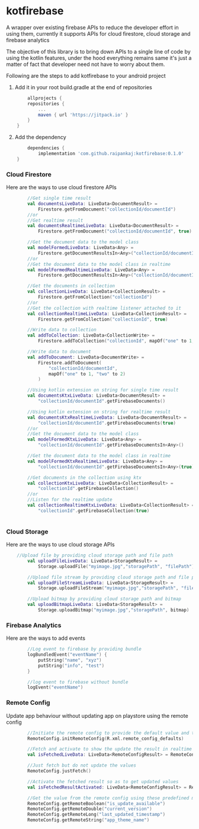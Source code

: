 # kotfirebase
A wrapper over existing firebase APIs to reduce the developer effort in using them, currently it supports APIs for cloud firestore, cloud storage and firebase analytics

The objective of this library is to bring down APIs to a single line of code by using the kotlin features, under the hood everything remains same it's just a matter of fact that developer need not have to worry about them.

Following are the steps to add kotfirebase to your android project
1. Add it in your root build.gradle at the end of repositories
```groovy
        allprojects {
		repositories {
			...
			maven { url 'https://jitpack.io' }
		}
	}
```
2. Add the dependency
```groovy
        dependencies {
	        implementation 'com.github.raipankaj:kotfirebase:0.1.0'
	}
```


<h3>Cloud Firestore</h3>
Here are the ways to use cloud firestore APIs

```kotlin
        //Get single time result
        val documentsLiveData: LiveData<DocumentResult> =
            Firestore.getFromDocument("collectionId/documentId")
        //or
        //Get realtime result
        val documentsRealtimeLiveData: LiveData<DocumentResult> =
            Firestore.getFromDocument("collectionId/documentId", true)

        //Get the document data to the model class
        val modelFormedLiveData: LiveData<Any> =
            Firestore.getDocumentResultsIn<Any>("collectionId/documentId")
        //or
        //Get the document data to the model class in realtime
        val modelFormedRealtimeLiveData: LiveData<Any> =
            Firestore.getDocumentResultsIn<Any>("collectionId/documentId", true)

        //Get the documents in collection
        val collectionLiveData: LiveData<CollectionResult> =
            Firestore.getFromCollection("collectionId")
        //or
        //Get the collection with realtime listener attached to it
        val collectionRealtimeLiveData: LiveData<CollectionResult> =
            Firestore.getFromCollection("collectionId", true)

        //Write data to collection
        val addToCollection: LiveData<CollectionWrite> =
            Firestore.addToCollection("collectionId", mapOf("one" to 1, "two" to 2))

        //Write data to document
        val addToDocument: LiveData<DocumentWrite> =
            Firestore.addToDocument(
                "collectionId/documentId",
                mapOf("one" to 1, "two" to 2)
            )

        //Using kotlin extension on string for single time result
        val documentsKtxLiveData: LiveData<DocumentResult> =
            "collectionId/documentId".getFirebaseDocuments()

        //Using kotlin extension on string for realtime result
        val documentsKtxRealtimeLiveData: LiveData<DocumentResult> =
            "collectionId/documentId".getFirebaseDocuments(true)
        //or
        //Get the document data to the model class
        val modelFormedKtxLiveData: LiveData<Any> =
            "collectionId/documentId".getFirebaseDocumentsIn<Any>()

        //Get the document data to the model class in realtime
        val modelFormedKtxRealtimeLiveData: LiveData<Any> =
            "collectionId/documentId".getFirebaseDocumentsIn<Any>(true)

        //Get documents in the collection using ktx
        val collectionKtxLiveData: LiveData<CollectionResult> =
            "collectionId".getFirebaseCollection()
        //or
        //Listen for the realtime update
        val collectionRealtimeKtxLiveData: LiveData<CollectionResult> =
            "collectionId".getFirebaseCollection(true)
 
```

<h3>Cloud Storage</h3>
Here are the ways to use cloud storage APIs

```kotlin
	//Upload file by providing cloud storage path and file path
        val uploadFileLiveData: LiveData<StorageResult> =
            Storage.uploadFile("myimage.jpg","storagePath", "filePath")

        //Upload file stream by providing cloud storage path and file path
        val uploadFileStreamLiveData: LiveData<StorageResult> =
            Storage.uploadFileStream("myimage.jpg","storagePath", "filePath")

        //Upload bitmap by providing cloud storage path and bitmap
        val uploadBitmapLiveData: LiveData<StorageResult> =
            Storage.uploadBitmap("myimage.jpg","storagePath", bitmap)

```

<h3>Firebase Analytics</h3>
Here are the ways to add events

```kotlin
        //Log event to firebase by providing bundle
        logBundledEvent("eventName") {
            putString("name", "xyz")
            putString("info", "test")
        }

        //log event to firebase without bundle
        logEvent("eventName")

```

<h3>Remote Config</h3>
Update app behaviour without updating app on playstore using the remote config

```kotlin
        //Initiate the remote config to provide the default value and to change other params
        RemoteConfig.initRemoteConfig(R.xml.remote_config_defaults)

        //Fetch and activate to show the update the result in realtime
        val isFetchedLiveData: LiveData<RemoteConfigResult> = RemoteConfig.fetchAndShow()

        //Just fetch but do not update the values
        RemoteConfig.justFetch()

        //Activate the fetched result so as to get updated values
        val isFetchedResultActivated: LiveData<RemoteConfigResult> = RemoteConfig.activateFetchedResults()

        //Get the value from the remote config using these predefined methods
        RemoteConfig.getRemoteBoolean("is_update_available")
        RemoteConfig.getRemoteDouble("current_version")
        RemoteConfig.getRemoteLong("last_updated_timestamp")
        RemoteConfig.getRemoteString("app_theme_name")
```
